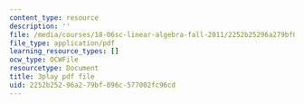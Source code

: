 ```yaml
---
content_type: resource
description: ''
file: /media/courses/18-06sc-linear-algebra-fall-2011/2252b25296a279bf096c577002fc96cd_lpnY5QVjU5w.pdf
file_type: application/pdf
learning_resource_types: []
ocw_type: OCWFile
resourcetype: Document
title: 3play pdf file
uid: 2252b252-96a2-79bf-096c-577002fc96cd
---
```

